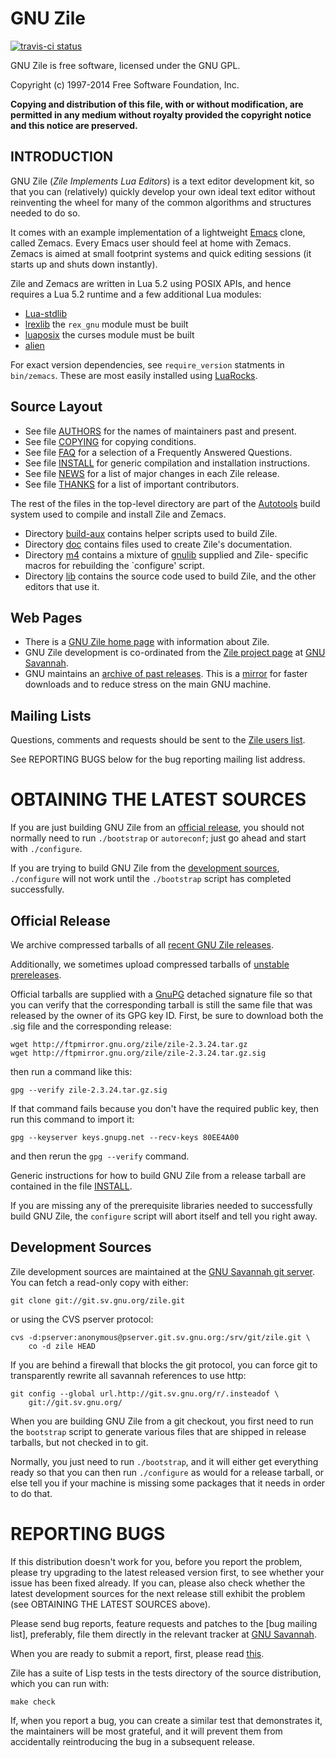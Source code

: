 # GNU Zile

[![travis-ci status](https://secure.travis-ci.org/gvvaughan/zile.png?branch=master)](http://travis-ci.org/gvvaughan/zile/builds)

GNU Zile is free software, licensed under the GNU GPL.

Copyright (c) 1997-2014 Free Software Foundation, Inc.

**Copying and distribution of this file, with or without modification,
are permitted in any medium without royalty provided the copyright
notice and this notice are preserved.**


## INTRODUCTION

GNU Zile (_Zile Implements Lua Editors_) is a text editor development
kit, so that you can (relatively) quickly develop your own ideal text
editor without reinventing the wheel for many of the common algorithms
and structures needed to do so.

It comes with an example implementation of a lightweight [Emacs][]
clone, called Zemacs. Every Emacs user should feel at home with Zemacs.
Zemacs is aimed at small footprint systems and quick editing sessions
(it starts up and shuts down instantly).

Zile and Zemacs are written in Lua 5.2 using POSIX APIs, and hence
requires a Lua 5.2 runtime and a few additional Lua modules:

 * [Lua-stdlib][]
 * [lrexlib][] the `rex_gnu` module must be built
 * [luaposix][] the curses module must be built
 * [alien][]

For exact version dependencies, see `require_version` statments in
`bin/zemacs`. These are most easily installed using [LuaRocks][].

 [alien]:      http://mascarenhas.github.io/alien/
 [emacs]:      http://www.gnu.org/s/emacs
 [gnulib]:     http://www.gnu.org/s/gnulib
 [lrexlib]:    http://rrthomas.github.io/lrexlib/
 [lua-stdlib]: http://rrthomas.github.io/lua-stdlib/
 [luaposix]:   http://luaposix.github.io/luaposix/
 [luarocks]:   http://www.luarocks.org/


## Source Layout

 * See file [AUTHORS][] for the names of maintainers past and present.
 * See file [COPYING][] for copying conditions.
 * See file [FAQ][] for a selection of a Frequently Answered Questions.
 * See file [INSTALL][] for generic compilation and installation
   instructions.
 * See file [NEWS][] for a list of major changes in each Zile release.
 * See file [THANKS][] for a list of important contributors.

The rest of the files in the top-level directory are part of the
[Autotools][] build system used to compile and install Zile and Zemacs.

 * Directory [build-aux][] contains helper scripts used to build Zile.
 * Directory [doc][] contains files used to create Zile's documentation.
 * Directory [m4][] contains a mixture of [gnulib][] supplied and Zile-
   specific macros for rebuilding the `configure' script.
 * Directory [lib][] contains the source code used to build Zile, and
   the other editors that use it.

 [authors]:   http://git.savannah.gnu.org/cgit/zile.git/tree/AUTHORS
 [autotools]: http://sourceware.org/autobook/
 [build-aux]: http://git.savannah.gnu.org/cgit/zile.git/tree/build-aux?h=release
 [copying]:   http://git.savannah.gnu.org/cgit/zile.git/tree/COPYING
 [doc]:       http://git.savannah.gnu.org/cgit/zile.git/tree/doc?h=release
 [faq]:       http://git.savannah.gnu.org/cgit/zile.git/tree/FAQ
 [gnulib]:    http://www.gnu.org/s/gnulib
 [install]:   http://git.savannah.gnu.org/cgit/zile.git/tree/INSTALL?h=release
 [lib]:       http://git.savannah.gnu.org/cgit/zile.git/tree/lib
 [m4]:        http://git.savannah.gnu.org/cgit/zile.git/tree/m4?h=release
 [news]:      http://git.savannah.gnu.org/cgit/zile.git/tree/NEWS
 [thanks]:    http://git.savannah.gnu.org/cgit/zile.git/tree/THANKS


## Web Pages

 * There is a [GNU Zile home page][Zile] with information about Zile.
 * GNU Zile development is co-ordinated from the [Zile project page][]
   at [GNU Savannah][].
 * GNU maintains an [archive of past releases][releases]. This is a
   [mirror][] for faster downloads and to reduce stress on the main GNU
   machine.

 [gnu savannah]:      http://savannah.gnu.org
 [mirror]:            http://www.gnu.org/order/ftp.html
 [releases]:          http://ftpmirror.gnu.org/zile/
 [zile]:              http://www.gnu.org/s/zile/
 [zile project page]: http://savannah.gnu.org/projects/zile/


## Mailing Lists

Questions, comments and requests should be sent to the [Zile users
list][help-zile].

See REPORTING BUGS below for the bug reporting mailing list address.

 [help-zile]: mailto:help-zile@gnu.org


# OBTAINING THE LATEST SOURCES

If you are just building GNU Zile from an [official release][releases],
you should not normally need to run `./bootstrap` or `autoreconf`; just
go ahead and start with `./configure`.

If you are trying to build GNU Zile from the [development sources][git],
`./configure` will not work until the `./bootstrap` script has completed
successfully.

 [git]: http://git.sv.gnu.org/cgit/zile.git


## Official Release

We archive compressed tarballs of all [recent GNU Zile releases][releases].

Additionally, we sometimes upload compressed tarballs of
[unstable prereleases][alpha].

Official tarballs are supplied with a [GnuPG][] detached signature file
so that you can verify that the corresponding tarball is still the same
file that was released by the owner of its GPG key ID. First, be sure to
download both the .sig file and the corresponding release:

    wget http://ftpmirror.gnu.org/zile/zile-2.3.24.tar.gz
    wget http://ftpmirror.gnu.org/zile/zile-2.3.24.tar.gz.sig

then run a command like this:

    gpg --verify zile-2.3.24.tar.gz.sig

If that command fails because you don't have the required public key,
then run this command to import it:

    gpg --keyserver keys.gnupg.net --recv-keys 80EE4A00

and then rerun the `gpg --verify` command.

Generic instructions for how to build GNU Zile from a release tarball
are contained in the file [INSTALL][].

If you are missing any of the prerequisite libraries needed to
successfully build GNU Zile, the `configure` script will abort itself
and tell you right away.

 [alpha]: http://alpha.gnu.org/gnu/zile
 [gnupg]: http://www.gnupg.org/


## Development Sources

Zile development sources are maintained at the
[GNU Savannah git server][git]. You can fetch a read-only copy with
either:

    git clone git://git.sv.gnu.org/zile.git

or using the CVS pserver protocol:

    cvs -d:pserver:anonymous@pserver.git.sv.gnu.org:/srv/git/zile.git \
        co -d zile HEAD

If you are behind a firewall that blocks the git protocol, you can force
git to transparently rewrite all savannah references to use http:

    git config --global url.http://git.sv.gnu.org/r/.insteadof \
        git://git.sv.gnu.org/

When you are building GNU Zile from a git checkout, you first need to
run the `bootstrap` script to generate various files that are shipped in
release tarballs, but not checked in to git.

Normally, you just need to run `./bootstrap`, and it will either get
everything ready so that you can then run `./configure` as would for a
release tarball, or else tell you if your machine is missing some
packages that it needs in order to do that.

  [gitbrowser]: http://git.sv.gnu.org/cgit/zile.git


# REPORTING BUGS

If this distribution doesn't work for you, before you report the
problem, please try upgrading to the latest released version first, to
see whether your issue has been fixed already. If you can, please also
check whether the latest development sources for the next release still
exhibit the problem (see OBTAINING THE LATEST SOURCES above).

Please send bug reports, feature requests and patches to the
[bug mailing list], preferably, file them directly in the relevant
tracker at [GNU Savannah][zile project page].

When you are ready to submit a report, first, please read [this][bugs].

Zile has a suite of Lisp tests in the tests directory of the source
distribution, which you can run with:

    make check

If, when you report a bug, you can create a similar test that
demonstrates it, the maintainers will be most grateful, and it will
prevent them from accidentally reintroducing the bug in a subsequent
release.

 [bugs]:      http://www.chiark.greenend.org.uk/~sgtatham/bugs.html
 [bug-zile]:  mailto:bug-zile@gnu.org
